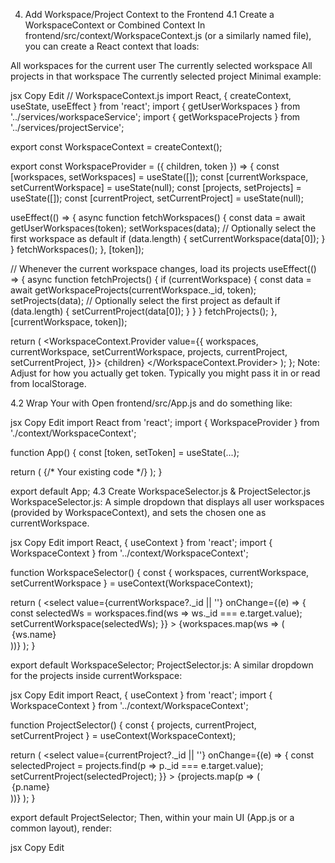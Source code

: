 4. Add Workspace/Project Context to the Frontend
4.1 Create a WorkspaceContext or Combined Context
In frontend/src/context/WorkspaceContext.js (or a similarly named file), you can create a React context that loads:

All workspaces for the current user
The currently selected workspace
All projects in that workspace
The currently selected project
Minimal example:

jsx
Copy
Edit
// WorkspaceContext.js
import React, { createContext, useState, useEffect } from 'react';
import { getUserWorkspaces } from '../services/workspaceService';
import { getWorkspaceProjects } from '../services/projectService';

export const WorkspaceContext = createContext();

export const WorkspaceProvider = ({ children, token }) => {
  const [workspaces, setWorkspaces] = useState([]);
  const [currentWorkspace, setCurrentWorkspace] = useState(null);
  const [projects, setProjects] = useState([]);
  const [currentProject, setCurrentProject] = useState(null);

  useEffect(() => {
    async function fetchWorkspaces() {
      const data = await getUserWorkspaces(token);
      setWorkspaces(data);
      // Optionally select the first workspace as default
      if (data.length) {
        setCurrentWorkspace(data[0]);
      }
    }
    fetchWorkspaces();
  }, [token]);

  // Whenever the current workspace changes, load its projects
  useEffect(() => {
    async function fetchProjects() {
      if (currentWorkspace) {
        const data = await getWorkspaceProjects(currentWorkspace._id, token);
        setProjects(data);
        // Optionally select the first project as default
        if (data.length) {
          setCurrentProject(data[0]);
        }
      }
    }
    fetchProjects();
  }, [currentWorkspace, token]);

  return (
    <WorkspaceContext.Provider value={{
      workspaces,
      currentWorkspace,
      setCurrentWorkspace,
      projects,
      currentProject,
      setCurrentProject,
    }}>
      {children}
    </WorkspaceContext.Provider>
  );
};
Note: Adjust for how you actually get token. Typically you might pass it in or read from localStorage.

4.2 Wrap Your <App /> with <WorkspaceProvider>
Open frontend/src/App.js and do something like:

jsx
Copy
Edit
import React from 'react';
import { WorkspaceProvider } from './context/WorkspaceContext';

function App() {
  const [token, setToken] = useState(...);

  return (
    <WorkspaceProvider token={token}>
      {/* Your existing code */}
    </WorkspaceProvider>
  );
}

export default App;
4.3 Create WorkspaceSelector.js & ProjectSelector.js
WorkspaceSelector.js: A simple dropdown that displays all user workspaces (provided by WorkspaceContext), and sets the chosen one as currentWorkspace.

jsx
Copy
Edit
import React, { useContext } from 'react';
import { WorkspaceContext } from '../context/WorkspaceContext';

function WorkspaceSelector() {
  const { workspaces, currentWorkspace, setCurrentWorkspace } = useContext(WorkspaceContext);

  return (
    <select
      value={currentWorkspace?._id || ''}
      onChange={(e) => {
        const selectedWs = workspaces.find(ws => ws._id === e.target.value);
        setCurrentWorkspace(selectedWs);
      }}
    >
      {workspaces.map(ws => (
        <option key={ws._id} value={ws._id}>
          {ws.name}
        </option>
      ))}
    </select>
  );
}

export default WorkspaceSelector;
ProjectSelector.js: A similar dropdown for the projects inside currentWorkspace:

jsx
Copy
Edit
import React, { useContext } from 'react';
import { WorkspaceContext } from '../context/WorkspaceContext';

function ProjectSelector() {
  const { projects, currentProject, setCurrentProject } = useContext(WorkspaceContext);

  return (
    <select
      value={currentProject?._id || ''}
      onChange={(e) => {
        const selectedProject = projects.find(p => p._id === e.target.value);
        setCurrentProject(selectedProject);
      }}
    >
      {projects.map(p => (
        <option key={p._id} value={p._id}>
          {p.name}
        </option>
      ))}
    </select>
  );
}

export default ProjectSelector;
Then, within your main UI (App.js or a common layout), render:

jsx
Copy
Edit
<WorkspaceSelector />
<ProjectSelector />